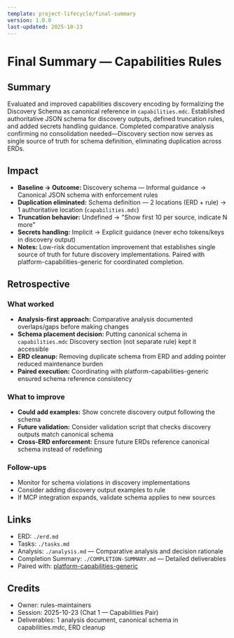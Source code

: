 ```yaml
---
template: project-lifecycle/final-summary
version: 1.0.0
last-updated: 2025-10-23
---
```


# Final Summary — Capabilities Rules

## Summary

Evaluated and improved capabilities discovery encoding by formalizing the Discovery Schema as canonical reference in `capabilities.mdc`. Established authoritative JSON schema for discovery outputs, defined truncation rules, and added secrets handling guidance. Completed comparative analysis confirming no consolidation needed—Discovery section now serves as single source of truth for schema definition, eliminating duplication across ERDs.

## Impact

- **Baseline → Outcome:** Discovery schema — Informal guidance → Canonical JSON schema with enforcement rules
- **Duplication eliminated:** Schema definition — 2 locations (ERD + rule) → 1 authoritative location (`capabilities.mdc`)
- **Truncation behavior:** Undefined → "Show first 10 per source, indicate N more"
- **Secrets handling:** Implicit → Explicit guidance (never echo tokens/keys in discovery output)
- **Notes:** Low-risk documentation improvement that establishes single source of truth for future discovery implementations. Paired with platform-capabilities-generic for coordinated completion.

## Retrospective

### What worked

- **Analysis-first approach:** Comparative analysis documented overlaps/gaps before making changes
- **Schema placement decision:** Putting canonical schema in `capabilities.mdc` Discovery section (not separate rule) kept it accessible
- **ERD cleanup:** Removing duplicate schema from ERD and adding pointer reduced maintenance burden
- **Paired execution:** Coordinating with platform-capabilities-generic ensured schema reference consistency

### What to improve

- **Could add examples:** Show concrete discovery output following the schema
- **Future validation:** Consider validation script that checks discovery outputs match canonical schema
- **Cross-ERD enforcement:** Ensure future ERDs reference canonical schema instead of redefining

### Follow-ups

- Monitor for schema violations in discovery implementations
- Consider adding discovery output examples to rule
- If MCP integration expands, validate schema applies to new sources

## Links

- ERD: `./erd.md`
- Tasks: `./tasks.md`
- Analysis: `./analysis.md` — Comparative analysis and decision rationale
- Completion Summary: `./COMPLETION-SUMMARY.md` — Detailed deliverables
- Paired with: [platform-capabilities-generic](../platform-capabilities-generic/final-summary.md)

## Credits

- Owner: rules-maintainers
- Session: 2025-10-23 (Chat 1 — Capabilities Pair)
- Deliverables: 1 analysis document, canonical schema in capabilities.mdc, ERD cleanup
